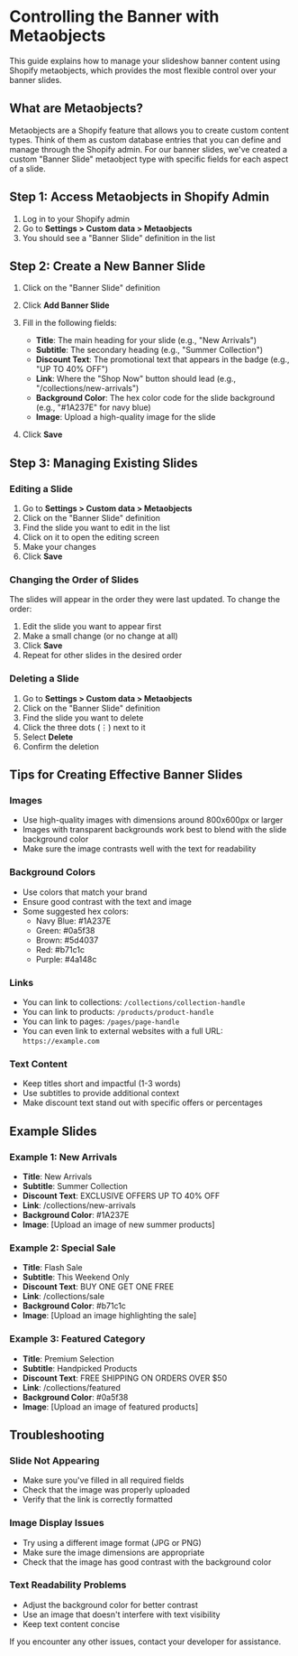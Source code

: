 # Controlling the Banner with Metaobjects

This guide explains how to manage your slideshow banner content using Shopify metaobjects, which provides the most flexible control over your banner slides.

## What are Metaobjects?

Metaobjects are a Shopify feature that allows you to create custom content types. Think of them as custom database entries that you can define and manage through the Shopify admin. For our banner slides, we've created a custom "Banner Slide" metaobject type with specific fields for each aspect of a slide.

## Step 1: Access Metaobjects in Shopify Admin

1. Log in to your Shopify admin
2. Go to **Settings > Custom data > Metaobjects**
3. You should see a "Banner Slide" definition in the list

## Step 2: Create a New Banner Slide

1. Click on the "Banner Slide" definition
2. Click **Add Banner Slide**
3. Fill in the following fields:

   - **Title**: The main heading for your slide (e.g., "New Arrivals")
   - **Subtitle**: The secondary heading (e.g., "Summer Collection")
   - **Discount Text**: The promotional text that appears in the badge (e.g., "UP TO 40% OFF")
   - **Link**: Where the "Shop Now" button should lead (e.g., "/collections/new-arrivals")
   - **Background Color**: The hex color code for the slide background (e.g., "#1A237E" for navy blue)
   - **Image**: Upload a high-quality image for the slide

4. Click **Save**

## Step 3: Managing Existing Slides

### Editing a Slide
1. Go to **Settings > Custom data > Metaobjects**
2. Click on the "Banner Slide" definition
3. Find the slide you want to edit in the list
4. Click on it to open the editing screen
5. Make your changes
6. Click **Save**

### Changing the Order of Slides
The slides will appear in the order they were last updated. To change the order:
1. Edit the slide you want to appear first
2. Make a small change (or no change at all)
3. Click **Save**
4. Repeat for other slides in the desired order

### Deleting a Slide
1. Go to **Settings > Custom data > Metaobjects**
2. Click on the "Banner Slide" definition
3. Find the slide you want to delete
4. Click the three dots (⋮) next to it
5. Select **Delete**
6. Confirm the deletion

## Tips for Creating Effective Banner Slides

### Images
- Use high-quality images with dimensions around 800x600px or larger
- Images with transparent backgrounds work best to blend with the slide background color
- Make sure the image contrasts well with the text for readability

### Background Colors
- Use colors that match your brand
- Ensure good contrast with the text and image
- Some suggested hex colors:
  - Navy Blue: #1A237E
  - Green: #0a5f38
  - Brown: #5d4037
  - Red: #b71c1c
  - Purple: #4a148c

### Links
- You can link to collections: `/collections/collection-handle`
- You can link to products: `/products/product-handle`
- You can link to pages: `/pages/page-handle`
- You can even link to external websites with a full URL: `https://example.com`

### Text Content
- Keep titles short and impactful (1-3 words)
- Use subtitles to provide additional context
- Make discount text stand out with specific offers or percentages

## Example Slides

### Example 1: New Arrivals
- **Title**: New Arrivals
- **Subtitle**: Summer Collection
- **Discount Text**: EXCLUSIVE OFFERS UP TO 40% OFF
- **Link**: /collections/new-arrivals
- **Background Color**: #1A237E
- **Image**: [Upload an image of new summer products]

### Example 2: Special Sale
- **Title**: Flash Sale
- **Subtitle**: This Weekend Only
- **Discount Text**: BUY ONE GET ONE FREE
- **Link**: /collections/sale
- **Background Color**: #b71c1c
- **Image**: [Upload an image highlighting the sale]

### Example 3: Featured Category
- **Title**: Premium Selection
- **Subtitle**: Handpicked Products
- **Discount Text**: FREE SHIPPING ON ORDERS OVER $50
- **Link**: /collections/featured
- **Background Color**: #0a5f38
- **Image**: [Upload an image of featured products]

## Troubleshooting

### Slide Not Appearing
- Make sure you've filled in all required fields
- Check that the image was properly uploaded
- Verify that the link is correctly formatted

### Image Display Issues
- Try using a different image format (JPG or PNG)
- Make sure the image dimensions are appropriate
- Check that the image has good contrast with the background color

### Text Readability Problems
- Adjust the background color for better contrast
- Use an image that doesn't interfere with text visibility
- Keep text content concise

If you encounter any other issues, contact your developer for assistance.
